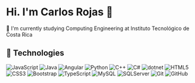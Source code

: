 # Hi. I'm Carlos Rojas 👋
:book: I'm currently studying Computing Engineering at Instituto Tecnológico de Costa Rica

## 🚀 Technologies
![JavaScript](https://img.shields.io/badge/-JavaScript-323330?style=flat-square&logo=javascript)
![Java](https://img.shields.io/badge/-Java-5382a1?style=flat-square&logo=java)
![Angular](https://img.shields.io/badge/-Angular-dd1b16?style=flat-square&logo=angular)
![Python](https://img.shields.io/badge/-Python-FFD43B?style=flat-square&logo=python)
![C++](https://img.shields.io/badge/-C/C++-blue?style=flat-square&logo=c++)
![C#](https://img.shields.io/badge/-CSharp-9400D3?style=flat-square&logo=C#)
![dotnet](https://img.shields.io/badge/-dotnet-8B008B?style=flat-square&logo=dotnet)
![HTML5](https://img.shields.io/badge/-HTML5-E34F26?style=flat-square&logo=html5&logoColor=white)
![CSS3](https://img.shields.io/badge/-CSS3-264de4?style=flat-square&logo=css3)
![Bootstrap](https://img.shields.io/badge/-Bootstrap-563d7c?style=flat-square&logo=bootstrap)
![TypeScript](https://img.shields.io/badge/-TypeScript-007ACC?style=flat-square&logo=typescript)
![MySQL](https://img.shields.io/badge/-MySQL-black?style=flat-square&logo=mysql)
![SQLServer](https://img.shields.io/badge/SQLServer-lightgrey?style=flat-square&logo=microsoft-sql-server)
![Git](https://img.shields.io/badge/-Git-3d2d00?style=flat-square&logo=git)
![GitHub](https://img.shields.io/badge/-GitHub-F1502F?style=flat-square&logo=github)


<!--
**carlosrjs96/carlosrjs96** is a ✨ _special_ ✨ repository because its `README.md` (this file) appears on your GitHub profile.

Here are some ideas to get you started:

- 🔭 I’m currently working on ...
- 🌱 I’m currently learning ...
- 👯 I’m looking to collaborate on ...
- 🤔 I’m looking for help with ...
- 💬 Ask me about ...
- 📫 How to reach me: ...
- 😄 Pronouns: ...
- ⚡ Fun fact: ...
-->


